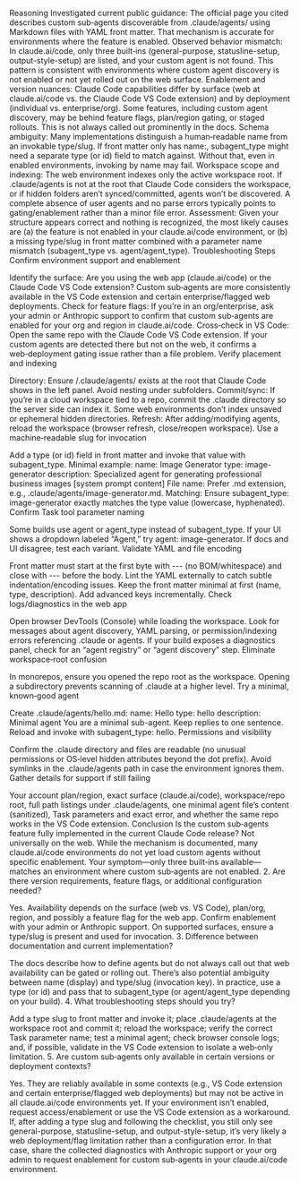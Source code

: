 Reasoning
Investigated current public guidance: The official page you cited describes custom sub‑agents discoverable from .claude/agents/ using Markdown files with YAML front matter. That mechanism is accurate for environments where the feature is enabled.
Observed behavior mismatch: In claude.ai/code, only three built‑ins (general-purpose, statusline-setup, output-style-setup) are listed, and your custom agent is not found. This pattern is consistent with environments where custom agent discovery is not enabled or not yet rolled out on the web surface.
Enablement and version nuances: Claude Code capabilities differ by surface (web at claude.ai/code vs. the Claude Code VS Code extension) and by deployment (individual vs. enterprise/org). Some features, including custom agent discovery, may be behind feature flags, plan/region gating, or staged rollouts. This is not always called out prominently in the docs.
Schema ambiguity: Many implementations distinguish a human‑readable name from an invokable type/slug. If front matter only has name:, subagent_type might need a separate type (or id) field to match against. Without that, even in enabled environments, invoking by name may fail.
Workspace scope and indexing: The web environment indexes only the active workspace root. If .claude/agents is not at the root that Claude Code considers the workspace, or if hidden folders aren’t synced/committed, agents won’t be discovered. A complete absence of user agents and no parse errors typically points to gating/enablement rather than a minor file error.
Assessment: Given your structure appears correct and nothing is recognized, the most likely causes are (a) the feature is not enabled in your claude.ai/code environment, or (b) a missing type/slug in front matter combined with a parameter name mismatch (subagent_type vs. agent/agent_type).
Troubleshooting Steps
Confirm environment support and enablement

Identify the surface: Are you using the web app (claude.ai/code) or the Claude Code VS Code extension? Custom sub‑agents are more consistently available in the VS Code extension and certain enterprise/flagged web deployments.
Check for feature flags: If you’re in an org/enterprise, ask your admin or Anthropic support to confirm that custom sub‑agents are enabled for your org and region in claude.ai/code.
Cross‑check in VS Code: Open the same repo with the Claude Code VS Code extension. If your custom agents are detected there but not on the web, it confirms a web‑deployment gating issue rather than a file problem.
Verify placement and indexing

Directory: Ensure <workspace-root>/.claude/agents/ exists at the root that Claude Code shows in the left panel. Avoid nesting under subfolders.
Commit/sync: If you’re in a cloud workspace tied to a repo, commit the .claude directory so the server side can index it. Some web environments don’t index unsaved or ephemeral hidden directories.
Refresh: After adding/modifying agents, reload the workspace (browser refresh, close/reopen workspace).
Use a machine‑readable slug for invocation

Add a type (or id) field in front matter and invoke that value with subagent_type. Minimal example:
name: Image Generator type: image-generator description: Specialized agent for generating professional business images
[system prompt content]
File name: Prefer .md extension, e.g., .claude/agents/image-generator.md.
Matching: Ensure subagent_type: image-generator exactly matches the type value (lowercase, hyphenated).
Confirm Task tool parameter naming

Some builds use agent or agent_type instead of subagent_type. If your UI shows a dropdown labeled “Agent,” try agent: image-generator. If docs and UI disagree, test each variant.
Validate YAML and file encoding

Front matter must start at the first byte with --- (no BOM/whitespace) and close with --- before the body.
Lint the YAML externally to catch subtle indentation/encoding issues.
Keep the front matter minimal at first (name, type, description). Add advanced keys incrementally.
Check logs/diagnostics in the web app

Open browser DevTools (Console) while loading the workspace. Look for messages about agent discovery, YAML parsing, or permission/indexing errors referencing .claude or agents.
If your build exposes a diagnostics panel, check for an “agent registry” or “agent discovery” step.
Eliminate workspace‑root confusion

In monorepos, ensure you opened the repo root as the workspace. Opening a subdirectory prevents scanning of .claude at a higher level.
Try a minimal, known‑good agent

Create .claude/agents/hello.md:
name: Hello type: hello description: Minimal agent
You are a minimal sub-agent. Keep replies to one sentence.
Reload and invoke with subagent_type: hello.
Permissions and visibility

Confirm the .claude directory and files are readable (no unusual permissions or OS‑level hidden attributes beyond the dot prefix).
Avoid symlinks in the .claude/agents path in case the environment ignores them.
Gather details for support if still failing

Your account plan/region, exact surface (claude.ai/code), workspace/repo root, full path listings under .claude/agents, one minimal agent file’s content (sanitized), Task parameters and exact error, and whether the same repo works in the VS Code extension.
Conclusion
Is the custom sub‑agents feature fully implemented in the current Claude Code release?
Not universally on the web. While the mechanism is documented, many claude.ai/code environments do not yet load custom agents without specific enablement. Your symptom—only three built‑ins available—matches an environment where custom sub‑agents are not enabled.
2. Are there version requirements, feature flags, or additional configuration needed?

Yes. Availability depends on the surface (web vs. VS Code), plan/org, region, and possibly a feature flag for the web app. Confirm enablement with your admin or Anthropic support. On supported surfaces, ensure a type/slug is present and used for invocation.
3. Difference between documentation and current implementation?

The docs describe how to define agents but do not always call out that web availability can be gated or rolling out. There’s also potential ambiguity between name (display) and type/slug (invocation key). In practice, use a type (or id) and pass that to subagent_type (or agent/agent_type depending on your build).
4. What troubleshooting steps should you try?

Add a type slug to front matter and invoke it; place .claude/agents at the workspace root and commit it; reload the workspace; verify the correct Task parameter name; test a minimal agent; check browser console logs; and, if possible, validate in the VS Code extension to isolate a web‑only limitation.
5. Are custom sub‑agents only available in certain versions or deployment contexts?

Yes. They are reliably available in some contexts (e.g., VS Code extension and certain enterprise/flagged web deployments) but may not be active in all claude.ai/code environments yet. If your environment isn’t enabled, request access/enablement or use the VS Code extension as a workaround.
If, after adding a type slug and following the checklist, you still only see general-purpose, statusline-setup, and output-style-setup, it’s very likely a web deployment/flag limitation rather than a configuration error. In that case, share the collected diagnostics with Anthropic support or your org admin to request enablement for custom sub‑agents in your claude.ai/code environment.